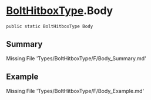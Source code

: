 # [BoltHitboxType](Types/BoltHitboxType.md).Body
`public static BoltHitboxType Body`
## Summary
Missing File 'Types/BoltHitboxType/F/Body_Summary.md'
## Example
Missing File 'Types/BoltHitboxType/F/Body_Example.md'
